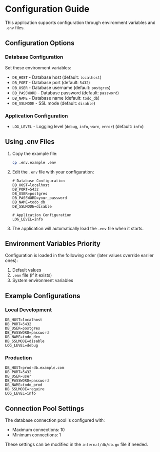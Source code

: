 # Configuration Guide

This application supports configuration through environment variables and `.env` files.

## Configuration Options

### Database Configuration

Set these environment variables:

- `DB_HOST` - Database host (default: `localhost`)
- `DB_PORT` - Database port (default: `5432`)
- `DB_USER` - Database username (default: `postgres`)
- `DB_PASSWORD` - Database password (default: `password`)
- `DB_NAME` - Database name (default: `todo_db`)
- `DB_SSLMODE` - SSL mode (default: `disable`)

### Application Configuration

- `LOG_LEVEL` - Logging level (`debug`, `info`, `warn`, `error`) (default: `info`)

## Using .env Files

1. Copy the example file:
   ```bash
   cp .env.example .env
   ```

2. Edit the `.env` file with your configuration:
   ```env
   # Database Configuration
   DB_HOST=localhost
   DB_PORT=5432
   DB_USER=postgres
   DB_PASSWORD=your_password
   DB_NAME=todo_db
   DB_SSLMODE=disable

   # Application Configuration
   LOG_LEVEL=info
   ```

3. The application will automatically load the `.env` file when it starts.

## Environment Variables Priority

Configuration is loaded in the following order (later values override earlier ones):

1. Default values
2. `.env` file (if it exists)
3. System environment variables

## Example Configurations

### Local Development
```env
DB_HOST=localhost
DB_PORT=5432
DB_USER=postgres
DB_PASSWORD=password
DB_NAME=todo_dev
DB_SSLMODE=disable
LOG_LEVEL=debug
```

### Production
```env
DB_HOST=prod-db.example.com
DB_PORT=5432
DB_USER=user
DB_PASSWORD=password
DB_NAME=todo_prod
DB_SSLMODE=require
LOG_LEVEL=info
```


## Connection Pool Settings

The database connection pool is configured with:
- Maximum connections: 10
- Minimum connections: 1

These settings can be modified in the `internal/db/db.go` file if needed.

